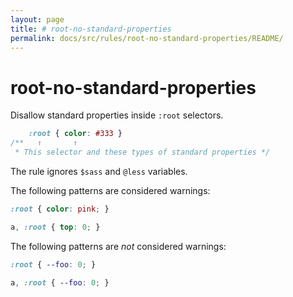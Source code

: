 ```yaml
---
layout: page
title: # root-no-standard-properties
permalink: docs/src/rules/root-no-standard-properties/README/
---
```


# root-no-standard-properties

Disallow standard properties inside `:root` selectors.

```css
    :root { color: #333 }
/**   ↑       ↑
 * This selector and these types of standard properties */
```

The rule ignores `$sass` and `@less` variables.

The following patterns are considered warnings:

```css
:root { color: pink; }
```

```css
a, :root { top: 0; }
```

The following patterns are *not* considered warnings:

```css
:root { --foo: 0; }
```

```css
a, :root { --foo: 0; }
```
